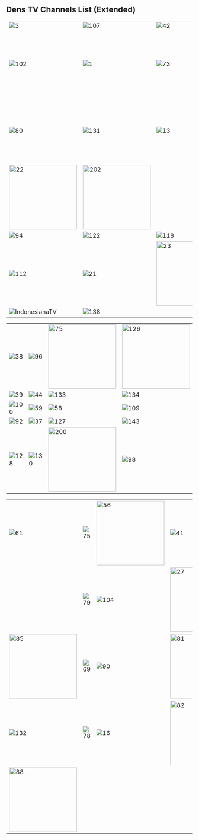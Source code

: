 ## Dens TV Channels List (Extended)
| | | | |
-- | -- | -- | -- |
![3](https://github.com/user-attachments/assets/1e22cec5-d55c-4b65-b81b-31bf61b31a24)|![107](https://github.com/user-attachments/assets/ae9c0a83-5ff7-4454-a8a4-bbd337939c27)|![42](https://github.com/user-attachments/assets/9a4cf684-db28-40ed-b988-d367f26cb66c)|![117](https://github.com/user-attachments/assets/19581afc-1f1e-4273-9d14-fe80cb9dea01)
![102](https://github.com/user-attachments/assets/d9bc9903-b1b0-4c94-a435-15ad0dab0406)|![1](https://github.com/user-attachments/assets/600662ee-8145-4731-9642-89bc4bd8dc35)|![73](https://github.com/user-attachments/assets/592be2ae-ea34-48d9-86ed-625a53daa312)|<img width="183" height="174" alt="6" src="https://github.com/user-attachments/assets/9043c46a-8bbc-4aab-b23b-7e041bc4f81d" />
![80](https://github.com/user-attachments/assets/2d1d85da-b895-449d-a573-3edd141bc813)|![131](https://github.com/user-attachments/assets/657fadc1-eb19-4cd9-9eba-8a7201ef5acc)|![13](https://github.com/user-attachments/assets/fcefc8eb-8f39-4c9c-a35b-a45c792fa52c)|<img width="183" height="174" alt="201" src="https://github.com/user-attachments/assets/4f2220b1-c522-47b0-b921-dd25ba3104a1" />
<img width="183" height="174" alt="22" src="https://github.com/user-attachments/assets/18d22e76-10b3-4533-9f3d-571f803a6328" />|<img width="183" height="174" alt="202" src="https://github.com/user-attachments/assets/c305594a-ed3a-4ff4-a309-82d53b217f33" />
![94](https://github.com/user-attachments/assets/8c860c39-63b8-4bbe-bbdd-fc93c2426cb3)|![122](https://github.com/user-attachments/assets/d5a15479-7d0d-45ab-938f-56c3dbf091e2)|![118](https://github.com/user-attachments/assets/9cc21d1e-44bf-47a4-91f7-47aafebec864)|![17](https://github.com/user-attachments/assets/42c5cf63-9dfe-470d-ba50-6243c699ae76)
![112](https://github.com/user-attachments/assets/36dad2fc-be23-4306-b202-9600a587f293)|![21](https://github.com/user-attachments/assets/8f00b9e7-9a42-42fc-871e-67b42f09f784)|<img width="183" height="174" alt="23" src="https://github.com/user-attachments/assets/f298c0c2-b8f7-45cc-8ac1-daab08c9ca28" />
![IndonesianaTV](https://github.com/user-attachments/assets/de491eb9-64e1-42ce-97a5-f64f7845184b)|![138](https://github.com/user-attachments/assets/6d07f784-c1ca-49df-ae61-023719adf1f5)

| | | | |
-- | -- | -- | --
![38](https://github.com/user-attachments/assets/58d1ebd3-bd27-4a66-a035-9c51b5d0dc04)|![96](https://github.com/user-attachments/assets/8ab4b603-50c2-44bb-ba91-dd0a30bc64cc)|<img width="183" height="174" alt="75" src="https://github.com/user-attachments/assets/730df92a-77ae-4dd2-9e67-8f0d6b512e21" />|<img width="183" height="174" alt="126" src="https://github.com/user-attachments/assets/e0712772-fa9f-4611-b05d-9c9f1740503d" />
![39](https://github.com/user-attachments/assets/50d45403-b674-4e1f-95d8-e8f8e8b085ab)|![44](https://github.com/user-attachments/assets/f12015ac-8a25-4ff3-83e9-6a1944423fcb)|![133](https://github.com/user-attachments/assets/46ba8735-5cb2-4813-8262-2318c736e395)|![134](https://github.com/user-attachments/assets/b4de5dda-58d5-4e20-83e1-a8a58a76f198)
![100](https://github.com/user-attachments/assets/c032029b-bec3-4714-baf2-e8acf9501536)|![59](https://github.com/user-attachments/assets/08c0b94d-87f5-4f53-becb-0e01bf5e78cf)|![58](https://github.com/user-attachments/assets/09812767-4358-4d7b-b931-ad829d7e3ca5)|![109](https://github.com/user-attachments/assets/fc3f4fa4-54ba-463c-a177-c8a2cbba46f3)
![92](https://github.com/user-attachments/assets/34822f97-54a5-475b-a3c1-601188a57296)|![37](https://github.com/user-attachments/assets/06feee24-5e4c-4ce2-b940-98d047880cb8)|![127](https://github.com/user-attachments/assets/358c8d82-3899-497d-ab78-f11a071c7f72)|![143](https://github.com/user-attachments/assets/4977a261-99c3-4758-872f-0fb5ad95e7ec)
![128](https://github.com/user-attachments/assets/76fc188a-7974-486d-9b40-92b89d499cee)|![130](https://github.com/user-attachments/assets/44ca95ce-ee94-4442-ab37-8a105e01c4ae)|<img width="183" height="174" alt="200" src="https://github.com/user-attachments/assets/5498fc9e-9c79-488f-bb8c-882bb02e56f7" />|![98](https://github.com/user-attachments/assets/2a08833f-6234-43b6-b1ac-205c153fc54b)

| | | | |
-- | -- | -- | --
![61](https://github.com/user-attachments/assets/e84a3ed2-01d9-44ff-ac4c-9bd163ab2bbf)|![75](https://github.com/user-attachments/assets/2f85d81b-bb45-4c6a-9cfe-d1aa7a12e058)|<img width="183" height="174" alt="56" src="https://github.com/user-attachments/assets/2da02c39-3313-470b-b780-7267b46791d4" />|![41](https://github.com/user-attachments/assets/93b63ead-5f17-4e4d-a393-152469341ff2)
||![79](https://github.com/user-attachments/assets/e1a26d32-578d-475a-aa26-e2a88f398344)|![104](https://github.com/user-attachments/assets/1d82e0a3-4b4d-4d1f-bf60-62ae9abfb04b)|<img width="183" height="174" alt="27" src="https://github.com/user-attachments/assets/85e32cad-e4e3-4f7c-be56-3d0d8a51b065" />
<img width="183" height="174" alt="85" src="https://github.com/user-attachments/assets/bd4b9725-8b0f-4286-a7bd-778a3bb48e62" />|![69](https://github.com/user-attachments/assets/5e10d6e7-54ec-40a6-989e-24913d3f27f1)|![90](https://github.com/user-attachments/assets/a0008187-a814-47a7-83f7-c5d8d6a465cb)|<img width="183" height="174" alt="81" src="https://github.com/user-attachments/assets/c0374299-1f38-4b4b-aa21-ec20e05103d8" />
![132](https://github.com/user-attachments/assets/99dfc0a1-4b81-4e30-89d8-7c9cd7282162)|![78](https://github.com/user-attachments/assets/0a95e381-c5a8-4737-bbe3-a97fe30380d9)|![16](https://github.com/user-attachments/assets/333e9541-f3e7-475d-8801-b5d25e86e42d)|<img width="183" height="174" alt="82" src="https://github.com/user-attachments/assets/47b5347a-e56a-4a5e-b641-ea0b8bd801e0" />
<img width="183" height="174" alt="88" src="https://github.com/user-attachments/assets/61a8084b-c228-4a92-8668-16d22e28c72d" />|
